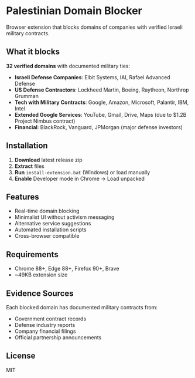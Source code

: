 # Palestinian Domain Blocker

Browser extension that blocks domains of companies with verified Israeli military contracts.

## What it blocks

**32 verified domains** with documented military ties:

- **Israeli Defense Companies**: Elbit Systems, IAI, Rafael Advanced Defense
- **US Defense Contractors**: Lockheed Martin, Boeing, Raytheon, Northrop Grumman  
- **Tech with Military Contracts**: Google, Amazon, Microsoft, Palantir, IBM, Intel
- **Extended Google Services**: YouTube, Gmail, Drive, Maps (due to $1.2B Project Nimbus contract)
- **Financial**: BlackRock, Vanguard, JPMorgan (major defense investors)

## Installation

1. **Download** latest release zip
2. **Extract** files 
3. **Run** `install-extension.bat` (Windows) or load manually
4. **Enable** Developer mode in Chrome → Load unpacked

## Features

- Real-time domain blocking
- Minimalist UI without activism messaging
- Alternative service suggestions
- Automated installation scripts
- Cross-browser compatible

## Requirements

- Chrome 88+, Edge 88+, Firefox 90+, Brave
- ~49KB extension size

## Evidence Sources

Each blocked domain has documented military contracts from:
- Government contract records
- Defense industry reports  
- Company financial filings
- Official partnership announcements

## License

MIT